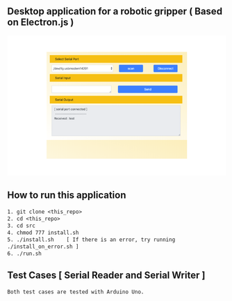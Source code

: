 ## Desktop application for a robotic gripper ( Based on Electron.js )



![alt text](images/demo.jpeg)




##  How to run this application


	1. git clone <this_repo>
	2. cd <this_repo>
	3. cd src
	4. chmod 777 install.sh
	5. ./install.sh    [ If there is an error, try running ./install_on_error.sh ]
	6. ./run.sh

## Test Cases [ Serial Reader and Serial Writer ]

    Both test cases are tested with Arduino Uno.


